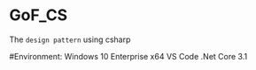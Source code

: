 # GoF_CS
The `design pattern` using csharp

#Environment:
  Windows 10 Enterprise x64
  VS Code
  .Net Core 3.1
